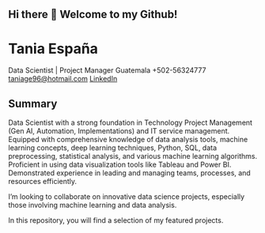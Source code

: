 ## Hi there 👋 Welcome to my Github!

# Tania España
Data Scientist | Project Manager
Guatemala
+502-56324777
taniage96@hotmail.com
[LinkedIn](www.linkedin.com/in/tania-iveth-giron-espana-73a8a6107)

## Summary

Data Scientist with a strong foundation in Technology Project Management (Gen AI, Automation, Implementations) and IT service management. Equipped with comprehensive knowledge of data analysis tools, machine learning concepts, deep learning techniques, Python, SQL, data preprocessing, statistical analysis, and various machine learning algorithms. Proficient in using data visualization tools like Tableau and Power BI. Demonstrated experience in leading and managing teams, processes, and resources efficiently.

 I’m looking to collaborate on innovative data science projects, especially those involving machine learning and data analysis.

 In this repository, you will find a selection of my featured projects.
<!--
**Taniage96/Taniage96** is a ✨ _special_ ✨ repository because its `README.md` (this file) appears on your GitHub profile.

Here are some ideas to get you started:

- 🔭 I’m currently working on ...
- 🌱 I’m currently learning ...
- 👯 I’m looking to collaborate on ...
- 🤔 I’m looking for help with ...
- 💬 Ask me about ...
- 📫 How to reach me: ...
- 😄 Pronouns: ...
- ⚡ Fun fact: ...
-->
